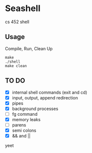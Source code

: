 # Seashell
cs 452 shell

## Usage
Compile, Run, Clean Up
```
make
./shell
make clean
```

## TO DO
- [x] internal shell commands (exit and cd)
- [x] input, output, append redirection
- [x] pipes
- [x] background processes
- [ ] fg command
- [x] memory leaks
- [ ] parens
- [x] semi colons
- [x] && and ||

yeet
